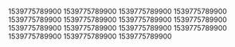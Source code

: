 1539775789900
1539775789900
1539775789900
1539775789900
1539775789900
1539775789900
1539775789900
1539775789900
1539775789900
1539775789900
1539775789900
1539775789900
1539775789900
1539775789900
1539775789900